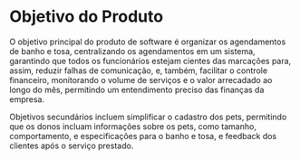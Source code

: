 # Objetivo do Produto

O objetivo principal do produto de software é organizar os agendamentos de banho e tosa, centralizando os agendamentos em um sistema, garantindo que todos os funcionários estejam cientes das marcações para, assim, reduzir falhas de comunicação, e, também, facilitar o controle financeiro, monitorando o volume de serviços e o valor arrecadado ao longo do mês, permitindo um entendimento preciso das finanças da empresa. 

Objetivos secundários incluem simplificar o cadastro dos pets, permitindo que os donos incluam informações sobre os pets, como tamanho, comportamento, e especificações para o banho e tosa, e feedback dos clientes após o serviço prestado. 
